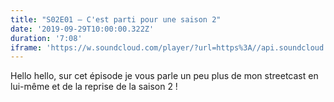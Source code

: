 ```yaml
---
title: "S02E01 — C'est parti pour une saison 2"
date: '2019-09-29T10:00:00.322Z'
duration: '7:08'
iframe: 'https://w.soundcloud.com/player/?url=https%3A//api.soundcloud.com/tracks/688458124&amp;color=%23ff5500&amp;auto_play=false&amp;hide_related=false&amp;show_comments=true&amp;show_user=true&amp;show_reposts=false&amp;show_teaser=true&amp;visual=true'
---
```


Hello hello, sur cet épisode je vous parle un peu plus de mon streetcast en lui-même et de la reprise de la saison 2 !